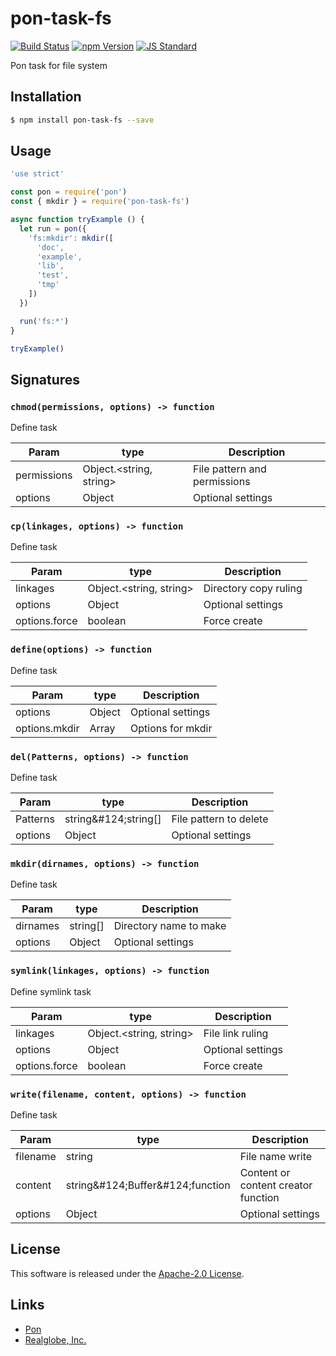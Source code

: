 pon-task-fs
==========

<!---
This file is generated by ape-tmpl. Do not update manually.
--->

<!-- Badge Start -->
<a name="badges"></a>

[![Build Status][bd_travis_shield_url]][bd_travis_url]
[![npm Version][bd_npm_shield_url]][bd_npm_url]
[![JS Standard][bd_standard_shield_url]][bd_standard_url]

[bd_repo_url]: https://github.com/realglobe-Inc/pon-task-fs
[bd_travis_url]: http://travis-ci.org/realglobe-Inc/pon-task-fs
[bd_travis_shield_url]: http://img.shields.io/travis/realglobe-Inc/pon-task-fs.svg?style=flat
[bd_travis_com_url]: http://travis-ci.com/realglobe-Inc/pon-task-fs
[bd_travis_com_shield_url]: https://api.travis-ci.com/realglobe-Inc/pon-task-fs.svg?token=
[bd_license_url]: https://github.com/realglobe-Inc/pon-task-fs/blob/master/LICENSE
[bd_codeclimate_url]: http://codeclimate.com/github/realglobe-Inc/pon-task-fs
[bd_codeclimate_shield_url]: http://img.shields.io/codeclimate/github/realglobe-Inc/pon-task-fs.svg?style=flat
[bd_codeclimate_coverage_shield_url]: http://img.shields.io/codeclimate/coverage/github/realglobe-Inc/pon-task-fs.svg?style=flat
[bd_gemnasium_url]: https://gemnasium.com/realglobe-Inc/pon-task-fs
[bd_gemnasium_shield_url]: https://gemnasium.com/realglobe-Inc/pon-task-fs.svg
[bd_npm_url]: http://www.npmjs.org/package/pon-task-fs
[bd_npm_shield_url]: http://img.shields.io/npm/v/pon-task-fs.svg?style=flat
[bd_standard_url]: http://standardjs.com/
[bd_standard_shield_url]: https://img.shields.io/badge/code%20style-standard-brightgreen.svg

<!-- Badge End -->


<!-- Description Start -->
<a name="description"></a>

Pon task for file system

<!-- Description End -->


<!-- Overview Start -->
<a name="overview"></a>



<!-- Overview End -->


<!-- Sections Start -->
<a name="sections"></a>

<!-- Section from "doc/guides/01.Installation.md.hbs" Start -->

<a name="section-doc-guides-01-installation-md"></a>

Installation
-----

```bash
$ npm install pon-task-fs --save
```


<!-- Section from "doc/guides/01.Installation.md.hbs" End -->

<!-- Section from "doc/guides/02.Usage.md.hbs" Start -->

<a name="section-doc-guides-02-usage-md"></a>

Usage
---------

```javascript
'use strict'

const pon = require('pon')
const { mkdir } = require('pon-task-fs')

async function tryExample () {
  let run = pon({
    'fs:mkdir': mkdir([
      'doc',
      'example',
      'lib',
      'test',
      'tmp'
    ])
  })

  run('fs:*')
}

tryExample()

```


<!-- Section from "doc/guides/02.Usage.md.hbs" End -->

<!-- Section from "doc/guides/03.Signature.md.hbs" Start -->

<a name="section-doc-guides-03-signature-md"></a>

Signatures
---------


### `chmod(permissions, options) -> function`

Define task

| Param | type | Description |
| ---- | --- | ----------- |
| permissions | Object.&lt;string, string&gt; |  File pattern and permissions |
| options | Object |  Optional settings |


### `cp(linkages, options) -> function`

Define task

| Param | type | Description |
| ---- | --- | ----------- |
| linkages | Object.&lt;string, string&gt; |  Directory copy ruling |
| options | Object |  Optional settings |
| options.force | boolean |  Force create |


### `define(options) -> function`

Define task

| Param | type | Description |
| ---- | --- | ----------- |
| options | Object |  Optional settings |
| options.mkdir | Array |  Options for mkdir |


### `del(Patterns, options) -> function`

Define task

| Param | type | Description |
| ---- | --- | ----------- |
| Patterns | string&amp;#124;string[] |  File pattern to delete |
| options | Object |  Optional settings |


### `mkdir(dirnames, options) -> function`

Define task

| Param | type | Description |
| ---- | --- | ----------- |
| dirnames | string[] |  Directory name to make |
| options | Object |  Optional settings |


### `symlink(linkages, options) -> function`

Define symlink task

| Param | type | Description |
| ---- | --- | ----------- |
| linkages | Object.&lt;string, string&gt; |  File link ruling |
| options | Object |  Optional settings |
| options.force | boolean |  Force create |


### `write(filename, content, options) -> function`

Define task

| Param | type | Description |
| ---- | --- | ----------- |
| filename | string |  File name write |
| content | string&amp;#124;Buffer&amp;#124;function |  Content or content creator function |
| options | Object |  Optional settings |



<!-- Section from "doc/guides/03.Signature.md.hbs" End -->


<!-- Sections Start -->


<!-- LICENSE Start -->
<a name="license"></a>

License
-------
This software is released under the [Apache-2.0 License](https://github.com/realglobe-Inc/pon-task-fs/blob/master/LICENSE).

<!-- LICENSE End -->


<!-- Links Start -->
<a name="links"></a>

Links
------

+ [Pon][pon_url]
+ [Realglobe, Inc.][realglobe,_inc__url]

[pon_url]: https://github.com/realglobe-Inc/pon
[realglobe,_inc__url]: http://realglobe.jp

<!-- Links End -->
